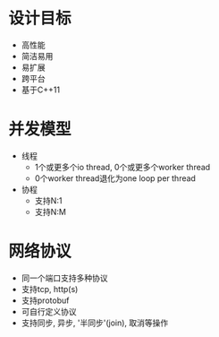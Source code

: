 
# 设计目标
- 高性能
- 简洁易用
- 易扩展
- 跨平台
- 基于C++11

# 并发模型
- 线程
    - 1个或更多个io thread, 0个或更多个worker thread
    - 0个worker thread退化为one loop per thread
- 协程
    - 支持N:1
    - 支持N:M

# 网络协议
- 同一个端口支持多种协议
- 支持tcp, http(s)
- 支持protobuf
- 可自行定义协议
- 支持同步, 异步, '半同步'(join), 取消等操作
